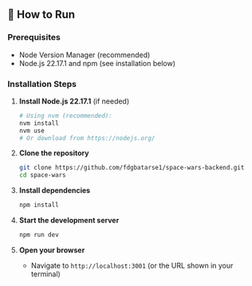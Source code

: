 ## 🚀 How to Run

### Prerequisites

- Node Version Manager (recommended)
- Node.js 22.17.1 and npm (see installation below)

### Installation Steps

1. **Install Node.js 22.17.1** (if needed)

   ```bash
   # Using nvm (recommended):
   nvm install
   nvm use
   # Or download from https://nodejs.org/
   ```

2. **Clone the repository**

   ```bash
   git clone https://github.com/fdgbatarse1/space-wars-backend.git
   cd space-wars
   ```

3. **Install dependencies**

   ```bash
   npm install
   ```

4. **Start the development server**

   ```bash
   npm run dev
   ```

5. **Open your browser**
   - Navigate to `http://localhost:3001` (or the URL shown in your terminal)
